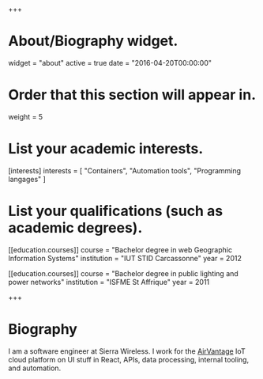 +++
# About/Biography widget.
widget = "about"
active = true
date = "2016-04-20T00:00:00"

# Order that this section will appear in.
weight = 5

# List your academic interests.
[interests]
  interests = [
    "Containers",
    "Automation tools",
    "Programming langages"
  ]

# List your qualifications (such as academic degrees).
[[education.courses]]
  course = "Bachelor degree in web Geographic Information Systems"
  institution = "IUT STID Carcassonne"
  year = 2012

[[education.courses]]
  course = "Bachelor degree in public lighting and power networks"
  institution = "ISFME St Affrique"
  year = 2011
 
+++

# Biography

I am a software engineer at Sierra Wireless. I work for the [AirVantage](https://airvantage.net/) IoT cloud platform on UI stuff in React, APIs, data processing, internal tooling, and automation.